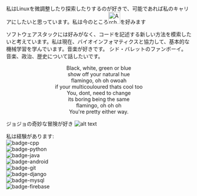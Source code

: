 私はLinuxを微調整したり探索したりするのが好きで、可能であれば私のキャリアにしたいと思っています。私は今のところ<img src="https://icons.iconarchive.com/icons/papirus-team/papirus-apps/256/distributor-logo-archlinux-icon.png" alt="Arch Linux" width="32"/>を好みます

ソフトウェアスタックには好みがなく、コードを記述する新しい方法を模索したいと考えています。私は現在、バイオインフォマティクスと協力して、基本的な機械学習を学んでいます。音楽が好きです。 シド・バレットのファンボーイ。 音楽、政治、歴史について話したいです。

<p align="center">
  Black, white, green or blue <br>
show off your natural hue<br>
flamingo, oh oh owoah<br>
if your multicouloured thats cool too<br>
You, dont, need to change<br>
its boring being the same<br>
flamingo, oh oh oh<br>
You're pretty either way.
</p>

ジョジョの奇妙な冒険が好き
![alt text][Jojo]

私は経験があります:<br>
![badge-cpp](https://img.shields.io/badge/language-c%2B%2B-blue?style=for-the-badge&logo=c%2B%2B)<br>
![badge-python](https://img.shields.io/badge/language-python-yellow?style=for-the-badge&logo=python)<br>
![badge-java](https://img.shields.io/badge/language-java-lightgrey?style=for-the-badge&logo=java) <br>
![badge-android](https://img.shields.io/badge/framework-android-brightgreen?style=for-the-badge&logo=android)<br>
![badge-git](https://img.shields.io/badge/framework-git-orange?style=for-the-badge&logo=git)<br>
![badge-django](https://img.shields.io/badge/framework-django-green?style=for-the-badge&logo=django)<br>
![badge-mysql](https://img.shields.io/badge/database-mysql-yellowgreen?style=for-the-badge&logo=mysql)<br>
![badge-firebase](https://img.shields.io/badge/database-firebase-yellow?style=for-the-badge&logo=firebase)

[Jojo]: https://i.ytimg.com/vi/XUhVCoTsBaM/maxresdefault.jpg "Jojo Poster"
